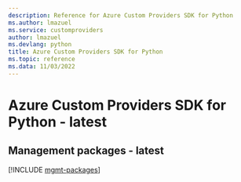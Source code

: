 ```yaml
---
description: Reference for Azure Custom Providers SDK for Python
ms.author: lmazuel
ms.service: customproviders
author: lmazuel
ms.devlang: python
title: Azure Custom Providers SDK for Python
ms.topic: reference
ms.data: 11/03/2022
---
```

# Azure Custom Providers SDK for Python - latest

## Management packages - latest
[!INCLUDE [mgmt-packages](custom-providers-mgmt-index.md)]